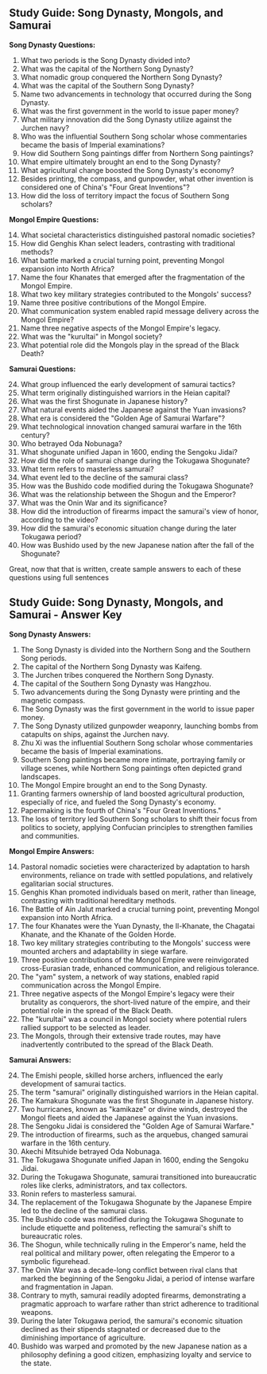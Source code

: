 ## Study Guide: Song Dynasty, Mongols, and Samurai



**Song Dynasty Questions:**

1. What two periods is the Song Dynasty divided into?
2. What was the capital of the Northern Song Dynasty?
3. What nomadic group conquered the Northern Song Dynasty?
4. What was the capital of the Southern Song Dynasty?
5. Name two advancements in technology that occurred during the Song Dynasty.
6. What was the first government in the world to issue paper money?
7.  What military innovation did the Song Dynasty utilize against the Jurchen navy?
8. Who was the influential Southern Song scholar whose commentaries became the basis of Imperial examinations?
9. How did Southern Song paintings differ from Northern Song paintings?
10. What empire ultimately brought an end to the Song Dynasty?
11.  What agricultural change boosted the Song Dynasty's economy?
12.  Besides printing, the compass, and gunpowder, what other invention is considered one of China's "Four Great Inventions"?
13.  How did the loss of territory impact the focus of Southern Song scholars?

**Mongol Empire Questions:**

14. What societal characteristics distinguished pastoral nomadic societies?
15. How did Genghis Khan select leaders, contrasting with traditional methods?
16. What battle marked a crucial turning point, preventing Mongol expansion into North Africa?
17. Name the four Khanates that emerged after the fragmentation of the Mongol Empire.
18. What two key military strategies contributed to the Mongols' success?
19. Name three positive contributions of the Mongol Empire.
20. What communication system enabled rapid message delivery across the Mongol Empire?
21. Name three negative aspects of the Mongol Empire's legacy.
22.  What was the "kurultai" in Mongol society?
23.  What potential role did the Mongols play in the spread of the Black Death?

**Samurai Questions:**

24. What group influenced the early development of samurai tactics?
25. What term originally distinguished warriors in the Heian capital?
26. What was the first Shogunate in Japanese history?
27. What natural events aided the Japanese against the Yuan invasions?
28. What era is considered the "Golden Age of Samurai Warfare"?
29. What technological innovation changed samurai warfare in the 16th century?
30. Who betrayed Oda Nobunaga?
31. What shogunate unified Japan in 1600, ending the Sengoku Jidai?
32. How did the role of samurai change during the Tokugawa Shogunate?
33. What term refers to masterless samurai?
34. What event led to the decline of the samurai class?
35. How was the Bushido code modified during the Tokugawa Shogunate?
36.  What was the relationship between the Shogun and the Emperor?
37.  What was the Onin War and its significance?
38.  How did the introduction of firearms impact the samurai's view of honor, according to the video?
39.  How did the samurai's economic situation change during the later Tokugawa period?
40.  How was Bushido used by the new Japanese nation after the fall of the Shogunate?

Great, now that that is written, create sample answers to each of these questions using full sentences

## Study Guide: Song Dynasty, Mongols, and Samurai - Answer Key

**Song Dynasty Answers:**

1. The Song Dynasty is divided into the Northern Song and the Southern Song periods.
2. The capital of the Northern Song Dynasty was Kaifeng.
3. The Jurchen tribes conquered the Northern Song Dynasty.
4. The capital of the Southern Song Dynasty was Hangzhou.
5. Two advancements during the Song Dynasty were printing and the magnetic compass.
6. The Song Dynasty was the first government in the world to issue paper money.
7. The Song Dynasty utilized gunpowder weaponry, launching bombs from catapults on ships, against the Jurchen navy.
8. Zhu Xi was the influential Southern Song scholar whose commentaries became the basis of Imperial examinations.
9. Southern Song paintings became more intimate, portraying family or village scenes, while Northern Song paintings often depicted grand landscapes.
10. The Mongol Empire brought an end to the Song Dynasty.
11. Granting farmers ownership of land boosted agricultural production, especially of rice, and fueled the Song Dynasty's economy.
12. Papermaking is the fourth of China's "Four Great Inventions."
13. The loss of territory led Southern Song scholars to shift their focus from politics to society, applying Confucian principles to strengthen families and communities.


**Mongol Empire Answers:**

14. Pastoral nomadic societies were characterized by adaptation to harsh environments, reliance on trade with settled populations, and relatively egalitarian social structures.
15. Genghis Khan promoted individuals based on merit, rather than lineage, contrasting with traditional hereditary methods.
16. The Battle of Ain Jalut marked a crucial turning point, preventing Mongol expansion into North Africa.
17. The four Khanates were the Yuan Dynasty, the Il-Khanate, the Chagatai Khanate, and the Khanate of the Golden Horde.
18.  Two key military strategies contributing to the Mongols' success were mounted archers and adaptability in siege warfare.
19. Three positive contributions of the Mongol Empire were reinvigorated cross-Eurasian trade, enhanced communication, and religious tolerance.
20. The "yam" system, a network of way stations, enabled rapid communication across the Mongol Empire.
21. Three negative aspects of the Mongol Empire's legacy were their brutality as conquerors, the short-lived nature of the empire, and their potential role in the spread of the Black Death.
22. The "kurultai" was a council in Mongol society where potential rulers rallied support to be selected as leader.
23. The Mongols, through their extensive trade routes, may have inadvertently contributed to the spread of the Black Death.


**Samurai Answers:**

24. The Emishi people, skilled horse archers, influenced the early development of samurai tactics.
25. The term "samurai" originally distinguished warriors in the Heian capital.
26. The Kamakura Shogunate was the first Shogunate in Japanese history.
27. Two hurricanes, known as "kamikaze" or divine winds, destroyed the Mongol fleets and aided the Japanese against the Yuan invasions.
28. The Sengoku Jidai is considered the "Golden Age of Samurai Warfare."
29. The introduction of firearms, such as the arquebus, changed samurai warfare in the 16th century.
30. Akechi Mitsuhide betrayed Oda Nobunaga.
31. The Tokugawa Shogunate unified Japan in 1600, ending the Sengoku Jidai.
32. During the Tokugawa Shogunate, samurai transitioned into bureaucratic roles like clerks, administrators, and tax collectors.
33. Ronin refers to masterless samurai.
34. The replacement of the Tokugawa Shogunate by the Japanese Empire led to the decline of the samurai class.
35. The Bushido code was modified during the Tokugawa Shogunate to include etiquette and politeness, reflecting the samurai's shift to bureaucratic roles.
36. The Shogun, while technically ruling in the Emperor's name, held the real political and military power, often relegating the Emperor to a symbolic figurehead.
37. The Onin War was a decade-long conflict between rival clans that marked the beginning of the Sengoku Jidai, a period of intense warfare and fragmentation in Japan.
38. Contrary to myth, samurai readily adopted firearms, demonstrating a pragmatic approach to warfare rather than strict adherence to traditional weapons.
39. During the later Tokugawa period, the samurai's economic situation declined as their stipends stagnated or decreased due to the diminishing importance of agriculture.
40. Bushido was warped and promoted by the new Japanese nation as a philosophy defining a good citizen, emphasizing loyalty and service to the state.
